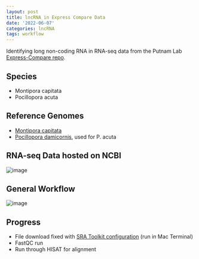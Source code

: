 ```yaml
---
layout: post
title: lncRNA in Express Compare Data
date: '2022-06-07'
categories: lncRNA
tags: workflow
---
```


Identifying long non-coding RNA in RNA-seq data from the Putnam Lab [Express-Compare repo](https://github.com/hputnam/Express_Compare).

## Species
* Montipora capitata
* Pocillopora acuta

## Reference Genomes
* [Montipora capitata](https://www.ncbi.nlm.nih.gov/data-hub/genome/GCA_006542545.1/)
* [Pocillopora damicornis](https://www.ncbi.nlm.nih.gov/data-hub/genome/GCF_003704095.1/), used for P. acuta

## RNA-seq Data hosted on NCBI
![image](https://github.com/zbengt/zbengt.github.io/blob/master/assets/img/lncRNA-EC_SRcodeTable.png?raw=true)

## General Workflow
![image](https://raw.githubusercontent.com/zbengt/zbengt.github.io/master/assets/img/LncPipeWorkflow.png)

## Progress
* File download fixed with [SRA Toolkit configuration](https://github.com/ncbi/sra-tools/wiki/03.-Quick-Toolkit-Configuration) (run in Mac Terminal)
* FastQC run
* Run through HISAT for alignment